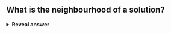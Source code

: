 ## What is the neighbourhood of a solution?
<details>
<summary><b>Reveal answer</b></summary>
All possible mutant solutions from that solution
</details>
